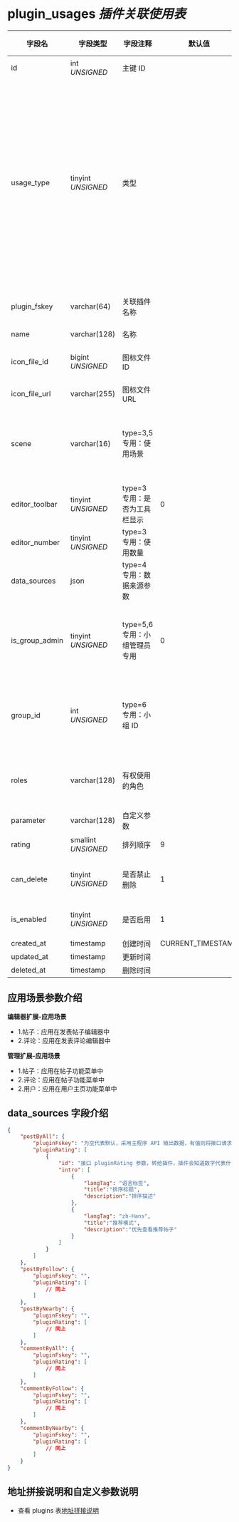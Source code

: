 # plugin_usages *插件关联使用表*

| 字段名 | 字段类型 | 字段注释 | 默认值 | 可空 | 备注 |
| --- | --- | --- | --- | --- | --- |
| id | int *UNSIGNED* | 主键 ID |  | NO | 自动递赠 |
| usage_type | tinyint *UNSIGNED* | 类型 |  | NO | 1.钱包充值<br>2.钱包提现<br>3.编辑器扩展<br>4.内容类型扩展<br>5.管理扩展<br>6.小组扩展<br>7.用户功能扩展<br>8.用户资料扩展 |
| plugin_fskey | varchar(64) | 关联插件名称 |  | NO | 关联字段 [plugins->fskey](../plugins/plugins.md) |
| name | varchar(128) | 名称 |  | NO | **多语言** |
| icon_file_id | bigint *UNSIGNED* | 图标文件 ID |  | YES | 关联字段 [files->id](../systems/files.md) |
| icon_file_url | varchar(255) | 图标文件 URL |  | YES |  |
| scene | varchar(16) | type=3,5 专用：使用场景 |  | YES | 1.帖子 / 2.评论 / 3.用户<br>多个用英文逗号隔开 |
| editor_toolbar | tinyint *UNSIGNED* | type=3 专用：是否为工具栏显示 | 0 | NO | 0.否 / 1.是 |
| editor_number | tinyint *UNSIGNED* | type=3 专用：使用数量 |  | YES | 最大值 10 |
| data_sources | json |  type=4 专用：数据来源参数 |  | YES |  |
| is_group_admin | tinyint *UNSIGNED* | type=5,6 专用：小组管理员专用 | 0 | NO | 0.否 / 1.是<br>当值为 1 时，roles 字段无效 |
| group_id | int *UNSIGNED* | type=6 专用：小组 ID |  | YES | 关联字段 [groups->id](../contents/groups.md)<br>关联插件所属小组 |
| roles | varchar(128) | 有权使用的角色 |  | YES | 有权角色 ID，多个以英文逗号隔开 |
| parameter | varchar(128) | 自定义参数 |  | YES |  |
| rating | smallint *UNSIGNED* | 排列顺序 | 9 | NO | 升序排序 |
| can_delete | tinyint *UNSIGNED* | 是否禁止删除 | 1 | NO | 0.禁止删除 / 1.允许删除 |
| is_enabled | tinyint *UNSIGNED* | 是否启用 | 1 | NO | 0.停用 / 1.启用 |
| created_at | timestamp | 创建时间 | CURRENT_TIMESTAMP | NO |  |
| updated_at | timestamp | 更新时间 |  | YES |  |
| deleted_at | timestamp | 删除时间 |  | YES |  |

## 应用场景参数介绍

**编辑器扩展-应用场景**

- 1.帖子：应用在发表帖子编辑器中
- 2.评论：应用在发表评论编辑器中

**管理扩展-应用场景**

- 1.帖子：应用在帖子功能菜单中
- 2.评论：应用在帖子功能菜单中
- 2.用户：应用在用户主页功能菜单中

## data_sources 字段介绍

```json
{
    "postByAll": {
        "pluginFskey": "为空代表默认，采用主程序 API 输出数据，有值则将接口请求转发给该插件",
        "pluginRating": [
            {
                "id": "接口 pluginRating 参数，转给插件，插件会知道数字代表什么",
                "intro": [
                    {
                        "langTag": "语言标签",
                        "title":"排序标题",
                        "description":"排序描述"
                    },
                    {
                        "langTag": "zh-Hans",
                        "title":"推荐模式",
                        "description":"优先查看推荐帖子"
                    }
                ]
            }
        ]
    },
    "postByFollow": {
        "pluginFskey": "",
        "pluginRating": [
            // 同上
        ]
    },
    "postByNearby": {
        "pluginFskey": "",
        "pluginRating": [
            // 同上
        ]
    },
    "commentByAll": {
        "pluginFskey": "",
        "pluginRating": [
            // 同上
        ]
    },
    "commentByFollow": {
        "pluginFskey": "",
        "pluginRating": [
            // 同上
        ]
    },
    "commentByNearby": {
        "pluginFskey": "",
        "pluginRating": [
            // 同上
        ]
    }
}
```

## 地址拼接说明和自定义参数说明

- 查看 plugins 表[地址拼接说明](plugins.md#地址拼接说明)
